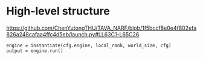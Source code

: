# High-level structure
https://github.com/ChenYutongTHU/TAVA_NARF/blob/1f5bccf8e0e4f802efa826a248cafaa4ffc4d5eb/launch.py#LL63C1-L65C26

```
engine = instantiate(cfg.engine, local_rank, world_size, cfg)
output = engine.run()
```



